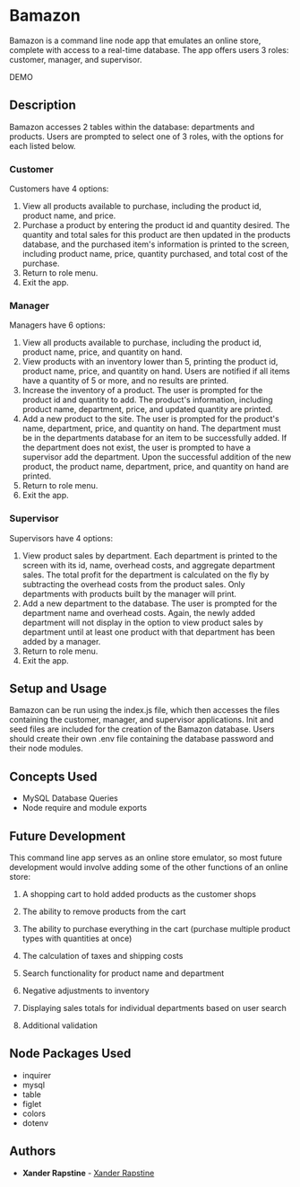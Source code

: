 # Bamazon

Bamazon is a command line node app that emulates an online store, complete with access to a real-time database. The app offers users 3 roles: customer, manager, and supervisor.

DEMO


## Description

Bamazon accesses 2 tables within the database: departments and products. Users are prompted to select one of 3 roles, with the options for each listed below.

### Customer

Customers have 4 options:

1. View all products available to purchase, including the product id, product name, and price.
2. Purchase a product by entering the product id and quantity desired. The quantity and total sales for this product are then updated in the products database, and the purchased item's information is printed to the screen, including product name, price, quantity purchased, and total cost of the purchase.
3. Return to role menu.
4. Exit the app.

### Manager

Managers have 6 options:

1. View all products available to purchase, including the product id, product name, price, and quantity on hand.
2. View products with an inventory lower than 5, printing the product id, product name, price, and quantity on hand. Users are notified if all items have a quantity of 5 or more, and no results are printed.
3. Increase the inventory of a product. The user is prompted for the product id and quantity to add. The product's information, including product name, department, price, and updated quantity are printed.
4. Add a new product to the site. The user is prompted for the product's name, department, price, and quantity on hand. The department must be in the departments database for an item to be successfully added. If the department does not exist, the user is prompted to have a supervisor add the department. Upon the successful addition of the new product, the product name, department, price, and quantity on hand are printed.
5. Return to role menu.
6. Exit the app.

### Supervisor

Supervisors have 4 options:

1. View product sales by department. Each department is printed to the screen with its id, name, overhead costs, and aggregate department sales. The total profit for the department is calculated on the fly by subtracting the overhead costs from the product sales. Only departments with products built by the manager will print.
2. Add a new department to the database. The user is prompted for the department name and overhead costs. Again, the newly added department will not display in the option to view product sales by department until at least one product with that department has been added by a manager.
3. Return to role menu.
4. Exit the app.


## Setup and Usage

Bamazon can be run using the index.js file, which then accesses the files containing the customer, manager, and supervisor applications. Init and seed files are included for the creation of the Bamazon database. Users should create their own .env file containing the database password and their node modules.


## Concepts Used

- MySQL Database Queries
- Node require and module exports


## Future Development

This command line app serves as an online store emulator, so most future development would involve adding some of the other functions of an online store:

1. A shopping cart to hold added products as the customer shops

2. The ability to remove products from the cart

3. The ability to purchase everything in the cart (purchase multiple product types with quantities at once)

4. The calculation of taxes and shipping costs

5. Search functionality for product name and department

6. Negative adjustments to inventory

7. Displaying sales totals for individual departments based on user search

8. Additional validation


## Node Packages Used

- inquirer
- mysql
- table
- figlet
- colors
- dotenv


## Authors

- **Xander Rapstine** - [Xander Rapstine](https://github.com/Xandromus)